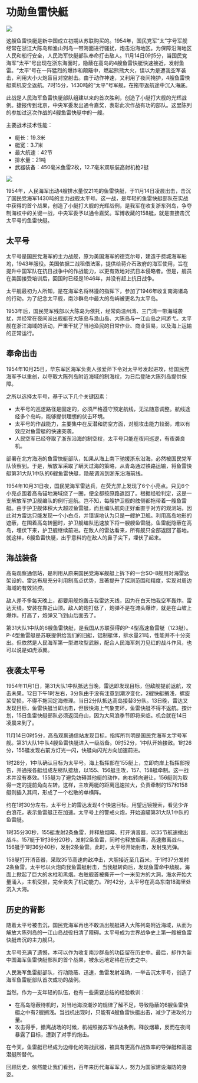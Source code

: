 # 功勋鱼雷快艇

![](./images/Meritorious-Torpedo-Boat-2.jpg)

这艘鱼雷快艇是新中国成立初期从苏联购买的。1954年，国民党军“太”字号军舰经常在浙江大陈岛和渔山列岛一带海面进行骚扰，炮击沿海地区。为保障沿海地区人民和船行安全，人民海军快艇部队奉命打击敌人。11月14日0时5分，当国民党海军“太平”号出现在浙东海面时，隐蔽在高岛的4艘鱼雷快艇快速接近，发射鱼雷。“太平”号在一阵猛烈的爆炸和颠簸中，燃起熊熊大火，误以为是遭我空军袭击，利用大小火炮盲目对空射击。由于动作神速，又利用了夜间掩护，4艘鱼雷快艇乘机安全返航。7时15分，1430吨的“太平”号军舰，在拖带返航途中沉入海底。

此战是人民海军鱼雷快艇部队组建以来的首次胜利，创造了小艇打大舰的光辉战例。捷报传到北京，中央军委发出通令嘉奖，表彰此次作战有功的部队。这里陈列的参加过这次作战的4艘鱼雷快艇中的一艘。

主要战术技术性能：

- 艇长：19.3米
- 艇宽：3.7米
- 最大航速：42节
- 排水量：21吨
- 武器装备：450毫米鱼雷2枚，12.7毫米双联装高射机枪2挺

![](./images/Meritorious-Torpedo-Boat-1.jpg)

1954年，人民海军出动4艘排水量仅21吨的鱼雷快艇，于11月14日凌晨出击，击沉了国民党海军1430吨的主力战舰太平号。这一战，是年轻的鱼雷快艇部队在实战中获得的首个战果，创造了小艇打大舰的光辉战例，是我军在收复浙东列岛，争夺制海权中的关键一战，中央军委予以通令嘉奖。军博收藏的158艇，就是直接击沉太平号的鱼雷快艇。

## 太平号

太平号是国民党海军的主力战舰，原为美国海军的德克尔号，建造于费城海军船坞，1943年服役。美国依据二战租借法案，提供给蒋介石政府的海军使用，旨在提升中国军队在抗日战争中的作战能力，以更有效地对抗日本侵略者。但是，舰员在美国接受培训后，回国时已经是1946年，并没有赶上抗日战争。

太平舰最初为人所知，是在海军名将林遵的指挥下，参加了1946年收复南海诸岛的行动。为了纪念太平舰，南沙群岛中最大的岛屿被更名为太平岛。

1953年后，国民党军残部以大陈岛为依托，经常向温州湾、三门湾一带海域袭扰，并经常在夜间派出舰艇在大陈岛与渔山岛、大陈岛与一江山岛之间游弋。太平舰在浙江海域的活动，严重干扰了当地渔民的日常作业、商业贸易，以及海上运输的正常运行。

## 奉命出击

1954年10月25日，华东军区海军负责人张爱萍下令对太平号发起进攻，给国民党海军予以重创，以夺取大陈列岛附近海域的制海权，为日后登陆大陈列岛提供保障。

之所以选择太平号，基于以下几个关键因素：

- 太平号的巡逻路径是固定的，必须严格遵守预定航线，无法随意调整。航线途经多个岛屿，能够提供理想的伏击环境。
- 太平号的作战能力，主要集中在反潜和防空方面，对舰攻击能力较弱，难以有效应对鱼雷艇的快速突袭。
- 人民空军已经夺取了浙东沿海的制空权，太平号只能在夜间巡逻，有夜袭良机。

部署在北方海港的鱼雷快艇部队，如果从海上南下驰援浙东沿海，必然被国民党军队侦察到。于是，解放军采取了瞒天过海的策略，从青岛通过铁路运输，将鱼雷快艇第31大队1中队的6艘鱼雷快艇，隐蔽调派到浙东沿海前线。

1954年10月31日夜，国民党海军雷达兵，在荧光屏上发现了6个小亮点。只见6个小亮点围着高岛锚地海域绕了一圈，便全都按原路返回了。根据经验判定，这是一支解放军护卫舰编队的例行巡航。岂不知，每艘护卫舰的舷侧都拖带着一艘鱼雷艇。由于护卫舰体积大大超过鱼雷艇，而且编队航向正好垂直于对方的观测站，因此对方雷达只能发现一个小白点，并错误地认为只是一艘护卫舰。利用高岛地形的遮蔽，在围着高岛转圈时，护卫舰编队迅速放下将一艘艘鱼雷艇。鱼雷艇隐蔽在高岛，埋伏下来，护卫舰继续前进。在敌人的雷达看来，所有舰只全部返回了基地。就这样，6艘鱼雷快艇，出乎意料的在敌人的鼻子尖下，埋伏了起来。

## 海战装备

高岛观察通信站，是利用从原来国民党海军舰艇上拆下的一台SO-8舰用对海雷达架设的。雷达布局充分利用制高点优势，显著提升了探测范围和精度，实现对周边海域的有效监控。

敌人差不多每天晚上，都要用舰炮轰击我雷达天线，因为在白天怕我空军轰炸。雷达天线，安装在靠近山顶。敌人的炮打低了，炮弹不是在滩头爆炸，就是在山坡上爆炸。打高了，炮弹又飞到山后面去了。

第31大队1中队的6艘鱼雷快艇，是我国从苏联获得的P-4型高速鱼雷艇（123艇）。P-4型鱼雷艇是苏联提供给我们的旧艇，铝制艇体，排水量21吨，性能并不十分突出。但依然是人民海军第一型进攻型武器，配合人民海军刺刀见红的战斗作风，也可以说是如虎添翼。

## 夜袭太平号

1954年11月1日，第31大队1中队抵达当晚，雷达即发现目标，但敌舰提前返航，攻击未果。12日下午1时左右，3分队由于没有注意到潮汐变化，2艘快艇搁浅，螺旋桨受损，不得不拖回定海修理。当日2分队抵达高岛接替3分队。13日晚，雷达又发现目标，鱼雷快艇当即出击，但很快海上气象变坏，鱼雷快艇不得不返航。按计划，15日鱼雷快艇部队必须返回舟山，因为大风浪季节即将来临。机会就在14日凌晨来到了。

11月14日0时5分，高岛观察通信站发现目标，指挥所判明是国民党海军太字号军舰。第31大队1中队4艘鱼雷快艇进入一级战备。0时52分，1中队开始接敌。1时26分，155艇发现右前方灯光一闪，快艇向闪光方向加速前进。

1时28分，1中队确认目标为太平号。海上指挥部在155艇上，立即向岸上指挥部报告，并通报各艇组成左梯队接敌，以155、156艇主攻，157、158艇牵制。这一战术并没有奏效。155艇为了避免妨碍其他艇的动作，向右转向避让，156艇则为取得一定的提前角向左转。这样，主攻两艇的距离迅速拉大，负责牵制的157和158艇则插入其间，形成了一个松散的单横阵。

约在1时30分左右，太平号上的雷达发现4个快速目标。用望远镜搜索，看见少许白浪花，表示鱼雷艇正在加速。太平号上的警戒火炮，开始追瞄第31大队1中队的鱼雷艇。

1时35分30秒，155艇发射2条鱼雷，并释放烟幕、打开消音器，以35节航速撤出战斗。157艇于1时36分20秒，发射2条鱼雷，同时也释放烟幕，高速撤离战斗。156艇于1时36分40秒，发射2条鱼雷。此时，太平号开始射击，发射曳光弹。

158艇打开消音器，采取35节高速向敌冲击，大胆接近至几百米，于1时37分发射2条鱼雷。太平号以火炮向我鱼雷艇射击，当我艇转向后，发现鱼雷命中敌舰，海面上掀起了巨大的水柱和黑烟。右舷舰首被撕开一个一米见方的大洞，海水开始大量涌入，主机受损，完全丧失了机动能力。7时42分，太平号在高岛东南18海里处沉入大海。

## 历史的背影

随着太平号被击沉，国民党海军再也不敢派出舰艇进入大陈列岛附近海域，从而为解放大陈列岛的一江山岛战役扫清了障碍。太平号成为世界战争史上第一艘被鱼雷快艇击沉的主力舰只。

太平号充满了遗憾，本可以作为收复南沙群岛的功臣留在历史中。最后，却作为新中国海军鱼雷快艇部队的首个战果，被永远地定格在历史之中。

人民海军鱼雷艇部队，行动隐蔽、迅速，鱼雷发射准确，一举击沉太平号，创造了海军鱼雷艇部队首次成功的战例。

当然，作为一支年轻的队伍，也有一些需要总结的经验教训：

- 在高岛隐蔽待机时，对当地海浪潮汐的规律了解不足，导致隐蔽的6艘鱼雷快艇之中有2艘搁浅。当战机出现时，只能有4艘鱼雷快艇出击，减少了进攻的力量。
- 攻击得手，撤离战场的时候，机械照搬苏军作战条例。释放烟幕，反而在夜间暴露了目标，遭到了对手的炮击。

在今天，鱼雷艇已经成为边缘化的海战武器，被具有更高作战效率的导弹艇和高速潜艇所替代。

回顾历史，依然能让我们看到，百年来历代海军军人，努力为国家建设海防的身姿。